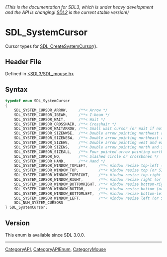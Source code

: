 ###### (This is the documentation for SDL3, which is under heavy development and the API is changing! [SDL2](https://wiki.libsdl.org/SDL2/) is the current stable version!)
# SDL_SystemCursor

Cursor types for [SDL_CreateSystemCursor](SDL_CreateSystemCursor)().

## Header File

Defined in [<SDL3/SDL_mouse.h>](https://github.com/libsdl-org/SDL/blob/main/include/SDL3/SDL_mouse.h)

## Syntax

```c
typedef enum SDL_SystemCursor
{
    SDL_SYSTEM_CURSOR_ARROW,     /**< Arrow */
    SDL_SYSTEM_CURSOR_IBEAM,     /**< I-beam */
    SDL_SYSTEM_CURSOR_WAIT,      /**< Wait */
    SDL_SYSTEM_CURSOR_CROSSHAIR, /**< Crosshair */
    SDL_SYSTEM_CURSOR_WAITARROW, /**< Small wait cursor (or Wait if not available) */
    SDL_SYSTEM_CURSOR_SIZENWSE,  /**< Double arrow pointing northwest and southeast */
    SDL_SYSTEM_CURSOR_SIZENESW,  /**< Double arrow pointing northeast and southwest */
    SDL_SYSTEM_CURSOR_SIZEWE,    /**< Double arrow pointing west and east */
    SDL_SYSTEM_CURSOR_SIZENS,    /**< Double arrow pointing north and south */
    SDL_SYSTEM_CURSOR_SIZEALL,   /**< Four pointed arrow pointing north, south, east, and west */
    SDL_SYSTEM_CURSOR_NO,        /**< Slashed circle or crossbones */
    SDL_SYSTEM_CURSOR_HAND,      /**< Hand */
    SDL_SYSTEM_CURSOR_WINDOW_TOPLEFT,     /**< Window resize top-left (or SIZENWSE) */
    SDL_SYSTEM_CURSOR_WINDOW_TOP,         /**< Window resize top (or SIZENS) */
    SDL_SYSTEM_CURSOR_WINDOW_TOPRIGHT,    /**< Window resize top-right (or SIZENESW) */
    SDL_SYSTEM_CURSOR_WINDOW_RIGHT,       /**< Window resize right (or SIZEWE) */
    SDL_SYSTEM_CURSOR_WINDOW_BOTTOMRIGHT, /**< Window resize bottom-right (or SIZENWSE) */
    SDL_SYSTEM_CURSOR_WINDOW_BOTTOM,      /**< Window resize bottom (or SIZENS) */
    SDL_SYSTEM_CURSOR_WINDOW_BOTTOMLEFT,  /**< Window resize bottom-left (or SIZENESW) */
    SDL_SYSTEM_CURSOR_WINDOW_LEFT,        /**< Window resize left (or SIZEWE) */
    SDL_NUM_SYSTEM_CURSORS
} SDL_SystemCursor;
```

## Version

This enum is available since SDL 3.0.0.

----
[CategoryAPI](CategoryAPI), [CategoryAPIEnum](CategoryAPIEnum), [CategoryMouse](CategoryMouse)


